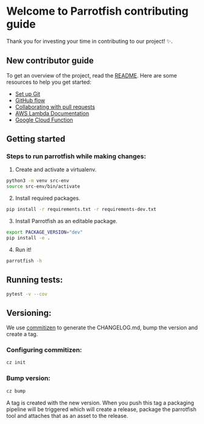# Welcome to Parrotfish contributing guide <!-- omit in toc -->

Thank you for investing your time in contributing to our project! :sparkles:.

## New contributor guide

To get an overview of the project, read the [README](README.md). Here are some resources to help you get started:

- [Set up Git](https://docs.github.com/en/get-started/quickstart/set-up-git)
- [GitHub flow](https://docs.github.com/en/get-started/quickstart/github-flow)
- [Collaborating with pull requests](https://docs.github.com/en/github/collaborating-with-pull-requests)
- [AWS Lambda Documentation](https://docs.aws.amazon.com/lambda/latest/dg/welcome.html)
- [Google Cloud Function](https://cloud.google.com/functions/docs)


## Getting started

### Steps to run parrotfish while making changes:
1. Create and activate a virtualenv.
```bash
python3 -m venv src-env
source src-env/bin/activate
```

2. Install required packages.
```bash
pip install -r requirements.txt -r requirements-dev.txt
```

3. Install Parrotfish as an editable package.
```bash
export PACKAGE_VERSION="dev"
pip install -e .
```

4. Run it!
```bash
parrotfish -h
```

## Running tests:
```bash
pytest -v --cov 
```

## Versioning:
We use [commitizen](https://commitizen-tools.github.io/commitizen/) to generate the CHANGELOG.md, bump the version and create a tag.

### Configuring commitizen:
```bash
cz init
```

### Bump version:
```bash
cz bump
```
A tag is created with the new version. When you push this tag a packaging pipeline will be triggered which will create 
a release, package the parrotfish tool and attaches that as an asset to the release. 
